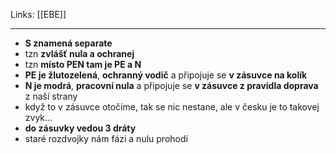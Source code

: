 Links: [[EBE]]

---
- **S znamená separate**
- tzn **zvlášť nula a ochranej**
- tzn **místo PEN tam je PE a N**
- **PE je žlutozelená**, **ochranný vodič** a připojuje se **v zásuvce na kolík**
- **N je modrá**, **pracovní nula** a připojuje se **v zásuvce z pravidla doprava** z naší strany
- když to v zásuvce otočíme, tak se nic nestane, ale v česku je to takovej zvyk...
- **do zásuvky vedou 3 dráty**
- staré rozdvojky nám fázi a nulu prohodí